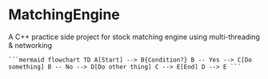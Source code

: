 # MatchingEngine
A C++ practice side project for stock matching engine using multi-threading &amp; networking
<pre><code>```mermaid flowchart TD A[Start] --> B{Condition?} B -- Yes --> C[Do something] B -- No --> D[Do other thing] C --> E[End] D --> E ```</code></pre>
